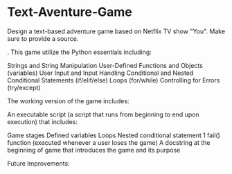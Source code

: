 # Text-Aventure-Game
 
Design a text-based adventure game based on Netflix TV show "You". Make sure to provide a source.

 . This game utilize the Python essentials including:

Strings and String Manipulation
User-Defined Functions and Objects (variables)
User Input and Input Handling
Conditional and Nested Conditional Statements (if/elif/else)
Loops (for/while)
Controlling for Errors (try/except)
 

The working version of the game includes:

An executable script (a script that runs from beginning to end upon execution) that includes:

Game stages
Defined variables
Loops
Nested conditional statement
1 fail() function (executed whenever a user loses the game)
A docstring at the beginning of game that introduces the game and its purpose

Future Improvements:
